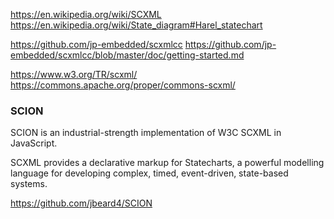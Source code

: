 
<!--
-->

https://en.wikipedia.org/wiki/SCXML
https://en.wikipedia.org/wiki/State_diagram#Harel_statechart

https://github.com/jp-embedded/scxmlcc
https://github.com/jp-embedded/scxmlcc/blob/master/doc/getting-started.md

https://www.w3.org/TR/scxml/
https://commons.apache.org/proper/commons-scxml/

### SCION

SCION is an industrial-strength implementation of W3C SCXML in
JavaScript.

SCXML provides a declarative markup for Statecharts, a powerful
modelling language for developing complex, timed, event-driven,
state-based systems.

https://github.com/jbeard4/SCION

<!-- vim: set autoindent expandtab sw=4 syntax=markdown: -->
